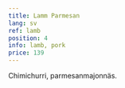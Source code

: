 ```yaml
---
title: Lamm Parmesan
lang: sv
ref: lamb
position: 4
info: lamb, pork
price: 139
---
```


Chimichurri, parmesanmajonnäs.
